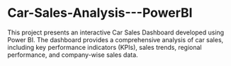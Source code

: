 # Car-Sales-Analysis---PowerBI
This project presents an interactive Car Sales Dashboard developed using Power BI. The dashboard provides a comprehensive analysis of car sales, including key performance indicators (KPIs), sales trends, regional performance, and company-wise sales data.
